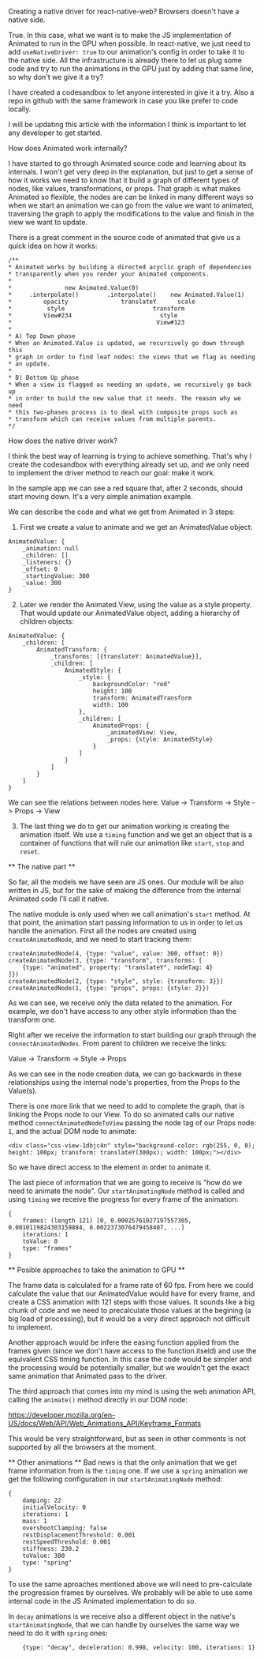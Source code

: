 Creating a native driver for react-native-web? Browsers doesn't have a native side.

True. In this case, what we want is to make the JS implementation of Animated to run in the GPU when possible. In react-native, we just need to add `useNativeDriver: true` to our animation's config in order to take it to the native side. All the infrastructure is already there to let us plug some code and try to run the animations in the GPU just by adding that same line, so why don't we give it a try?

I have created a codesandbox to let anyone interested in give it a try. Also a repo in github with the same framework in case you like prefer to code locally.

I will be updating this article with the information I think is important to let any developer to get started.

How does Animated work internally?

I have started to go through Animated source code and learning about its internals. I won't get very deep in the explanation, but just to get a sense of how it works we need to know that it build a graph of different types of nodes, like values, transformations, or props. That graph is what makes Animated so flexible, the nodes are can be linked in many different ways so when we start an animation we can go from the value we want to animated, traversing the graph to apply the modifications to the value and finish in the view we want to update.

There is a great comment in the source code of animated that give us a quick idea on how it works:
```
/**
* Animated works by building a directed acyclic graph of dependencies
* transparently when you render your Animated components.
*
*               new Animated.Value(0)
*     .interpolate()        .interpolate()    new Animated.Value(1)
*         opacity               translateY      scale
*          style                         transform
*         View#234                         style
*                                         View#123
*
* A) Top Down phase
* When an Animated.Value is updated, we recursively go down through this
* graph in order to find leaf nodes: the views that we flag as needing
* an update.
*
* B) Bottom Up phase
* When a view is flagged as needing an update, we recursively go back up
* in order to build the new value that it needs. The reason why we need
* this two-phases process is to deal with composite props such as
* transform which can receive values from multiple parents.
*/
```

How does the native driver work?

I think the best way of learning is trying to achieve something. That's why I create the codesandbox with everything already set up, and we only need to implement the driver method to reach our goal: make it work.

In the sample app we can see a red square that, after 2 seconds, should start moving down. It's a very simple animation example.

We can describe the code and what we get from Animated in 3 steps:

1. First we create a value to animate and we get an AnimatedValue object:
```
AnimatedValue: {
	_animation: null
	_children: []
	_listeners: {}
	_offset: 0
	_startingValue: 300
	_value: 300
}
```
2. Later we render the Animated.View, using the value as a style property. That would update our AnimatedValue object, adding a hierarchy of children objects:
```
AnimatedValue: {
	_children: [
		AnimatedTransform: {
			_transforms: [{translateY: AnimatedValue}],
			_children: [
				AnimatedStyle: {
					_style: {
						backgroundColor: "red"
						height: 100
						transform: AnimatedTransform
						width: 100
					},
					_children: [
						AnimatedProps: {
							_animatedView: View,
							_props: {style: AnimatedStyle}
						}
					]
				}
			]
		}
	]
}
```

We can see the relations between nodes here:
Value -> Transform -> Style -> Props -> View

3. The last thing we do to get our animation working is creating the animation itself. We use a `timing` function and we get an object that is a container of functions that will rule our animation like `start`, `stop` and `reset`.

** The native part **

So far, all the models we have seen are JS ones. Our module will be also written in JS, but for the sake of making the difference from the internal Animated code I'll call it native. 

The native module is only used when we call animation's `start` method. At that point, the animation start passing information to us in order to let us handle the animation. First all the nodes are created using `createAnimatedNode`, and we need to start tracking them:

```
createAnimatedNode(4, {type: "value", value: 300, offset: 0})
createAnimatedNode(3, {type: "transform", transforms: [
	{type: "animated", property: "translateY", nodeTag: 4}
]})
createAnimatedNode(2, {type: "style", style: {transform: 3}})
createAnimatedNode(1, {type: "props", props: {style: 2}})
```

As we can see, we receive only the data related to the animation. For example, we don't have access to any other style information than the transform one.

Right after we receive the information to start building our graph through the `connectAnimatedNodes`. From parent to children we receive the links:

Value -> Transform -> Style -> Props

As we can see in the node creation data, we can go backwards in these relationships using the internal node's properties, from the Props to the Value(s).

There is one more link that we need to add to complete the graph, that is linking the Props node to our View. To do so animated calls our native method `connectAnimatedNodeToView` passing the node tag of our Props node: `1`, and the actual DOM node to animate:
```
<div class="css-view-1dbjc4n" style="background-color: rgb(255, 0, 0); height: 100px; transform: translateY(300px); width: 100px;"></div>
```
So we have direct access to the element in order to animate it.

The last piece of information that we are going to receive is "how do we need to animate the node". Our `startAnimatingNode` method is called and using `timing` we receive the progress for every frame of the animation:
```
{
	frames: (length 121) [0, 0.00025761027197557305, 0.0010119824303159884, 0.0022373076479458407, ...]
	iterations: 1
	toValue: 0
	type: "frames"
}
```

** Posible approaches to take the animation to GPU **

The frame data is calculated for a frame rate of 60 fps. From here we could calculate the value that our AnimatedValue would have for every frame, and create a CSS animation with 121 steps with those values. It sounds like a big chunk of code and we need to precalculate those values at the begining (a big load of processing), but it would be a very direct approach not difficult to implement.

Another approach would be infere the easing function applied from the frames given (since we don't have access to the function itseld) and use the equivalent CSS timing function. In this case the code would be simpler and the processing would be potentially smaller, but we wouldn't get the exact same animation that Animated pass to the driver.

The third approach that comes into my mind is using the web animation API, calling the `animate()` method directly in our DOM node:

https://developer.mozilla.org/en-US/docs/Web/API/Web_Animations_API/Keyframe_Formats

This would be very straightforward, but as seen in other comments is not supported by all the browsers at the moment.

** Other animations **
Bad news is that the only animation that we get frame information from is the `timing` one. If we use a `spring` animation we get the following configuration in our `startAnimatingNode` method:
```
{
	damping: 22
	initialVelocity: 0
	iterations: 1
	mass: 1
	overshootClamping: false
	restDisplacementThreshold: 0.001
	restSpeedThreshold: 0.001
	stiffness: 230.2
	toValue: 300
	type: "spring"
}
```

To use the same aproaches mentioned above we will need to pre-calculate the progression frames by ourselves. We probably will be able to use some internal code in the JS Animated implementation to do so.

In `decay` animations is we receive also a different object in the native's `startAnimatingNode`, that we can handle by ourselves the same way we need to do it with `spring` ones:
```
	{type: "decay", deceleration: 0.998, velocity: 100, iterations: 1}
```


